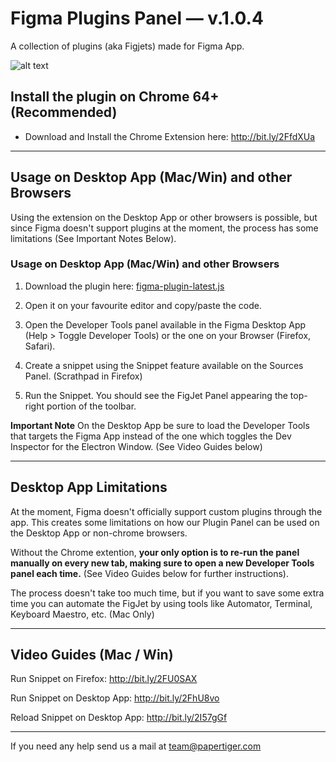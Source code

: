 # Figma Plugins Panel — v.1.0.4
A collection of plugins (aka Figjets) made for Figma App.

![alt text](https://raw.githubusercontent.com/PaperTiger/figma-plugins/master/cover.jpg?token=AHoqgaAnAQoQtEygmvWrsvbW781LSID-ks5apoIFwA%3D%3D "Figma Plugin Panel")

## Install the plugin on Chrome 64+ (Recommended)
- Download and Install the Chrome Extension here:
http://bit.ly/2FfdXUa

---

## Usage on Desktop App (Mac/Win) and other Browsers
Using the extension on the Desktop App or other browsers is possible, but since Figma doesn't support plugins at the moment, the process has some limitations (See Important Notes Below).

### Usage on Desktop App (Mac/Win) and other Browsers

1. Download the plugin here: [figma-plugin-latest.js](fidjet-panel-latest.js)

2. Open it on your favourite editor and copy/paste the code. 

3. Open the Developer Tools panel available in the Figma Desktop App (Help > Toggle Developer Tools) or the one on your Browser (Firefox, Safari).

4. Create a snippet using the Snippet feature available on the Sources Panel. (Scrathpad in Firefox)

5. Run the Snippet. You should see the FigJet Panel appearing the top-right portion of the toolbar.

**Important Note** On the Desktop App be sure to load the Developer Tools that targets the Figma App instead of the one which toggles the Dev Inspector for the Electron Window. (See Video Guides below)

---

## Desktop App Limitations
At the moment, Figma doesn't officially support custom plugins through the app. This creates some limitations on how our Plugin Panel can be used on the Desktop App or non-chrome browsers.

Without the Chrome extention, **your only option is to re-run the panel manually on every new tab, making sure to open a new Developer Tools panel each time.** (See Video Guides below for further instructions).

The process doesn't take too much time, but if you want to save some extra time you can automate the FigJet by using tools like Automator, Terminal, Keyboard Maestro, etc. (Mac Only)

---

## Video Guides (Mac / Win)

Run Snippet on Firefox: http://bit.ly/2FU0SAX

Run Snippet on Desktop App: http://bit.ly/2FhU8vo

Reload Snippet on Desktop App: http://bit.ly/2I57gGf

---

If you need any help send us a mail at team@papertiger.com
